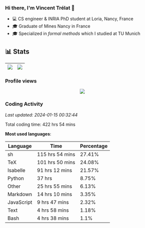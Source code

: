 ### Hi there, I'm Vincent Trélat 👋

-   💻 CS engineer & INRIA PhD student at Loria, Nancy, France
-   🎓 Graduate of Mines Nancy in France
-   🎓 Specialized in _formal methods_ which I studied at TU Munich

## 📊 **Stats**

| <img align="center" src="https://readme-stats.clckblog.space/api?username=VTrelat&show_icons=true&include_all_commits=true&theme=tokyonight&hide_border=true" /> | <img align="center" src="https://readme-stats.clckblog.space/api/top-langs/?username=VTrelat&layout=compact&theme=tokyonight&hide_border=true" /> |
| ---------------------------------------------------------------------------------------------------------------------------------------------------------------- | ------------------------------------------------------------------------------------------------------------------------------------------------- |

### Profile views

<p align="center">
 <img src="https://profile-counter.glitch.me/VTrelat/count.svg" />
</p>

<!--automations-->
### Coding Activity
_Last updated: 2024-01-15 00:32:44_

Total coding time: 422 hrs 54 mins

**Most used languages**:

| Language | Time | Percentage |
| ------------- | ------------- | ------------- |
| sh | 115 hrs 54 mins | 27.41% |
| TeX | 101 hrs 50 mins | 24.08% |
| Isabelle | 91 hrs 12 mins | 21.57% |
| Python | 37 hrs | 8.75% |
| Other | 25 hrs 55 mins | 6.13% |
| Markdown | 14 hrs 10 mins | 3.35% |
| JavaScript | 9 hrs 47 mins | 2.32% |
| Text | 4 hrs 58 mins | 1.18% |
| Bash | 4 hrs 38 mins | 1.1% |

